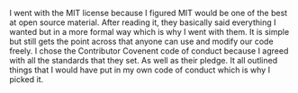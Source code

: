 I went with the MIT license because I figured MIT would be one of the best at open source material. After reading it, they basically said everything I wanted but in a more formal way which is why I went with them. It is simple but still gets the point across that anyone can use and modify our code freely. 
I chose the Contributor Covenent code of conduct because I agreed with all the standards that they set. As well as their pledge. It all outlined things that I would have put in my own code of conduct which is why I picked it. 